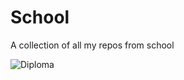 # School
A collection of all my repos from school

![Diploma](https://github.com/user-attachments/assets/133f4972-11c7-4249-96ed-8aebe653c31f)
